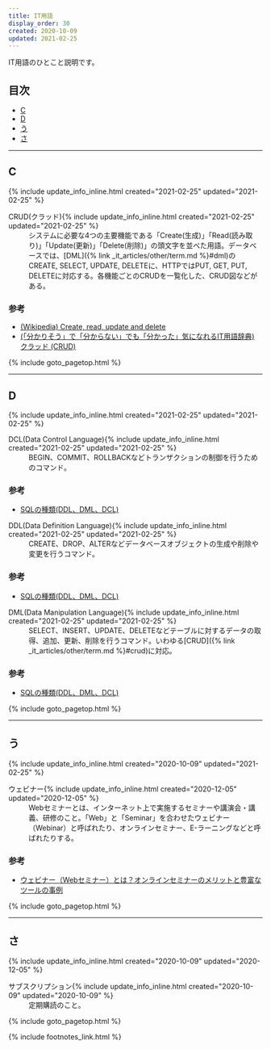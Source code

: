 ```yaml
---
title: IT用語
display_order: 30
created: 2020-10-09
updated: 2021-02-25
---
```

IT用語のひとこと説明です。

## <a name="index">目次</a>

<ul id="index_ul">
<li><a href="#_c">C</a></li>
<li><a href="#_d">D</a></li>
<li><a href="#u">う</a></li>
<li><a href="#sa">さ</a></li>
</ul>

* * *
## <a name="_c">C</a>
<div class="chapter-updated">{% include update_info_inline.html created="2021-02-25" updated="2021-02-25" %}</div>
<dl>
  <dt><a name="crud">CRUD(クラッド)</a>{% include update_info_inline.html created="2021-02-25" updated="2021-02-25" %}</dt>
  <dd markdown="span">システムに必要な4つの主要機能である「Create(生成)」「Read(読み取り)」「Update(更新)」「Delete(削除)」の頭文字を並べた用語。データベースでは、[DML]({% link _it_articles/other/term.md %}#dml)のCREATE, SELECT, UPDATE, DELETEに、HTTPではPUT, GET, PUT, DELETEに対応する。各機能ごとのCRUDを一覧化した、CRUD図などがある。</dd>
</dl>

### 参考
- [(Wikipedia) Create, read, update and delete](https://en.wikipedia.org/wiki/Create,_read,_update_and_delete)
- [(「分かりそう」で「分からない」でも「分かった」気になれるIT用語辞典)  クラッド (CRUD)](https://wa3.i-3-i.info/word123.html)

{% include goto_pagetop.html %}

* * *
## <a name="_d">D</a>
<div class="chapter-updated">{% include update_info_inline.html created="2021-02-25" updated="2021-02-25" %}</div>
<dl>
  <dt><a name="dcl">DCL(Data Control Language)</a>{% include update_info_inline.html created="2021-02-25" updated="2021-02-25" %}</dt>
  <dd>BEGIN、COMMIT、ROLLBACKなどトランザクションの制御を行うためのコマンド。</dd>
</dl>

### 参考
- [SQLの種類(DDL、DML、DCL)](https://morizyun.github.io/database/sql-ddl-dml-dcl.html)


<dl>
  <dt><a name="ddl">DDL(Data Definition Language)</a>{% include update_info_inline.html created="2021-02-25" updated="2021-02-25" %}</dt>
  <dd>CREATE、DROP、ALTERなどデータベースオブジェクトの生成や削除や変更を行うコマンド。</dd>
</dl>

### 参考
- [SQLの種類(DDL、DML、DCL)](https://morizyun.github.io/database/sql-ddl-dml-dcl.html)


<dl>
  <dt><a name="dml">DML(Data Manipulation Language)</a>{% include update_info_inline.html created="2021-02-25" updated="2021-02-25" %}</dt>
  <dd markdown="span">SELECT、INSERT、UPDATE、DELETEなどテーブルに対するデータの取得、追加、更新、削除を行うコマンド。いわゆる[CRUD]({% link _it_articles/other/term.md %}#crud)に対応。</dd>
</dl>

### 参考
- [SQLの種類(DDL、DML、DCL)](https://morizyun.github.io/database/sql-ddl-dml-dcl.html)

{% include goto_pagetop.html %}

* * *
## <a name="u">う</a>
<div class="chapter-updated">{% include update_info_inline.html created="2020-10-09" updated="2021-02-25" %}</div>
<dl>
  <dt><a name="webinar">ウェビナー</a>{% include update_info_inline.html created="2020-12-05" updated="2020-12-05" %}</dt>
  <dd>Webセミナーとは、インターネット上で実施するセミナーや講演会・講義、研修のこと。「Web」と「Seminar」を合わせたウェビナー（Webinar）と呼ばれたり、オンラインセミナー、E-ラーニングなどと呼ばれたりする。</dd>
</dl>

### 参考
- [ウェビナー（Webセミナー）とは？オンラインセミナーのメリットと豊富なツールの事例](https://www.liveon.ne.jp/cafe/guide/WebSeminar.html)

{% include goto_pagetop.html %}

* * *
## <a name="sa">さ</a>
<div class="chapter-updated">{% include update_info_inline.html created="2020-10-09" updated="2020-12-05" %}</div>
<dl>
  <dt><a name="subscription">サブスクリプション</a>{% include update_info_inline.html created="2020-10-09" updated="2020-10-09" %}</dt>
  <dd>定期購読のこと。</dd>
</dl>

{% include goto_pagetop.html %}

{% include footnotes_link.html %}
